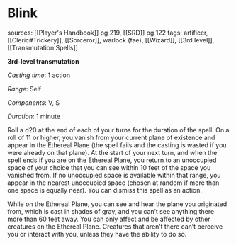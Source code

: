# Blink
sources: [[Player's Handbook]] pg 219, [[SRD]] pg 122
tags: artificer, [[Cleric#Trickery]], [[Sorceror]], warlock (fae), [[Wizard]], [[3rd level]], [[Transmutation Spells]]

**3rd-level transmutation**

*Casting time*: 1 action

*Range*: Self

*Components*: V, S

*Duration*: 1 minute

Roll a d20 at the end of each of your turns for the duration of the spell. On a roll of 11 or higher, you vanish from your current plane of existence and appear in the Ethereal Plane (the spell fails and the casting is wasted if you were already on that plane). At the start of your next turn, and when the spell ends if you are on the Ethereal Plane, you return to an unoccupied space of your choice that you can see within 10 feet of the space you vanished from. If no unoccupied space is available within that range, you appear in the nearest unoccupied space (chosen at random if more than one space is equally near). You can dismiss this spell as an action.

While on the Ethereal Plane, you can see and hear the plane you originated from, which is cast in shades of gray, and you can’t see anything there more than 60 feet away. You can only affect and be affected by other creatures on the Ethereal Plane. Creatures that aren’t there can’t perceive you or interact with you, unless they have the ability to do so.
